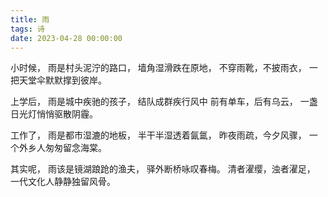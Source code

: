 ```yaml
---
title: 雨
tags: 诗
date: 2023-04-28 00:00:00
---
```


小时候，
雨是村头泥泞的路口，
墙角湿滑跌在原地，
不穿雨靴，不披雨衣，
一把天堂伞默默撑到彼岸。

上学后，
雨是城中疾驰的孩子，
结队成群疾行风中
前有单车，后有乌云，
一盏日光灯悄悄驱散阴霾。

工作了，
雨是都市湿漉的地板，
半干半湿透着氤氲，
昨夜雨疏，今夕风骤，
一个外乡人匆匆留念海棠。

其实呢，
雨该是镜湖踉跄的渔夫，
驿外断桥咏叹春梅。
清者濯缨，浊者濯足，
一代文化人静静独留风骨。

